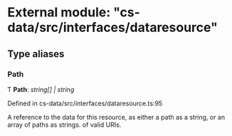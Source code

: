 # External module: "cs-data/src/interfaces/dataresource"

## Type aliases

###  Path

Ƭ **Path**: *string[] | string*

Defined in cs-data/src/interfaces/dataresource.ts:95

A reference to the data for this resource, as either a path as a string, or an array of
paths as strings. of valid URIs.
